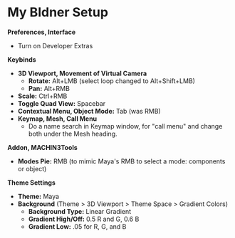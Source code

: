 # My Bldner Setup

**Preferences, Interface**

* Turn on Developer Extras

**Keybinds**

* **3D Viewport, Movement of Virtual Camera**
  * **Rotate:** Alt+LMB (select loop changed to Alt+Shift+LMB)
  * **Pan:** Alt+RMB
* **Scale:** Ctrl+RMB
* **Toggle Quad View:** Spacebar
* **Contextual Menu, Object Mode:** Tab (was RMB)
* **Keymap, Mesh, Call Menu**
  * Do a name search in Keymap window, for "call menu" and change both under the Mesh heading.

**Addon, MACHIN3Tools**

* **Modes Pie:** RMB (to mimic Maya's RMB to select a mode: components or object)

**Theme Settings**

* **Theme:** Maya
* **Background** (Theme > 3D Viewport > Theme Space > Gradient Colors)
  * **Background Type:** Linear Gradient
  * **Gradient High/Off:** 0.5 R and G, 0.6 B
  * **Gradient Low:** .05 for R, G, and B
